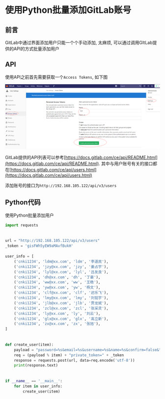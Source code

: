 # 使用Python批量添加GitLab账号

## 前言

GitLab中通过界面添加用户只能一个个手动添加, 太麻烦, 可以通过调用GItLab提供的API的方式批量添加用户

##  API

使用API之前首先需要获取一个`Access Tokens`, 如下图

![获取Access Token](../images/config_gitlab/2.png)

GitLab提供的API列表可以参考[https://docs.gitlab.com/ce/api/README.html](https://docs.gitlab.com/ce/api/README.html). 其中与用户账号有关的接口都在[https://docs.gitlab.com/ce/api/users.html](https://docs.gitlab.com/ce/api/users.html)

添加账号的接口为`http://192.168.105.122/api/v3/users`

## Python代码

使用Python批量添加用户

```python
import requests


url = "http://192.168.105.122/api/v3/users"
_token = 'gisFWh5yEW9aMAvfBukH'

user_info = [
    ('cnki1234', 'ldm@xx.com', 'ldm', '李道民'),
    ('cnki1234', 'jzy@xx.com', 'jzy', '姜占宇'),
    ('cnki1234', 'lyl@xx.com', 'lyl', '吕友良'),
    ('cnki1234', 'dh@xx.com', 'dh', '丁豪'),
    ('cnki1234', 'ww@xx.com', 'ww', '王稳'),
    ('cnki1234', 'yw@xx.com', 'yw', '杨文'),
    ('cnki1234', 'clf@xx.com', 'clf', '迟乐飞'),
    ('cnki1234', 'lmy@xx.com', 'lmy', '刘铭宇'),
    ('cnki1234', 'jlb@xx.com', 'jlb', '贾龙斌'),
    ('cnki1234', 'zcl@xx.com', 'zcl', '张采灵'),
    ('cnki1234', 'ly@xx.com', 'ly', '刘云'),
    ('cnki1234', 'glx@xx.com', 'glx', '高立新'),
    ('cnki1234', 'zx@xx.com', 'zx', '张旭'),
]


def create_user(item):
    payload = "password=%s&email=%s&username=%s&name=%s&confirm=false&"
    req = (payload % item) + "private_token=" + _token
    response = requests.post(url, data=req.encode('utf-8'))
    print(response.text)


if __name__ == '__main__':
    for item in user_info:
        create_user(item)

```



